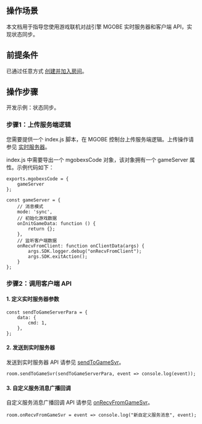 ## 操作场景
本文档用于指导您使用游戏联机对战引擎 MGOBE 实时服务器和客户端 API，实现状态同步。

## 前提条件
已通过任意方式 [创建并加入房间](https://cloud.tencent.com/document/product/1038/37753)。

## 操作步骤
开发示例：状态同步。

### 步骤1：上传服务端逻辑
您需要提供一个 index.js 脚本，在 MGOBE 控制台上传服务端逻辑。上传操作请参见 [实时服务器](https://cloud.tencent.com/document/product/1038/34950)。

index.js 中需要导出一个 mgobexsCode 对象，该对象拥有一个 gameServer 属性。示例代码如下：

```
exports.mgobexsCode = {
    gameServer
};

const gameServer = {
    // 消息模式
    mode: 'sync',
    // 初始化游戏数据
    onInitGameData: function () {
        return {};
    },
    // 监听客户端数据
    onRecvFromClient: function onClientData(args) {
        args.SDK.logger.debug("onRecvFromClient");
        args.SDK.exitAction();
    }
};
```



### 步骤2：调用客户端 API

#### 1. 定义实时服务器参数
```
const sendToGameServerPara = {
    data: {
        cmd: 1,
    },
};
```

#### 2. 发送到实时服务器
发送到实时服务器 API 请参见 [sendToGameSvr](https://cloud.tencent.com/document/product/1038/33809#sendtogamesvr)。
```
room.sendToGameSvr(sendToGameServerPara, event => console.log(event));
```


#### 3. 自定义服务消息广播回调
自定义服务消息广播回调 API 请参见 [onRecvFromGameSvr](https://cloud.tencent.com/document/product/1038/33809#onrecvfromgamesvr)。
```
room.onRecvFromGameSvr = event => console.log("新自定义服务消息", event);
```


